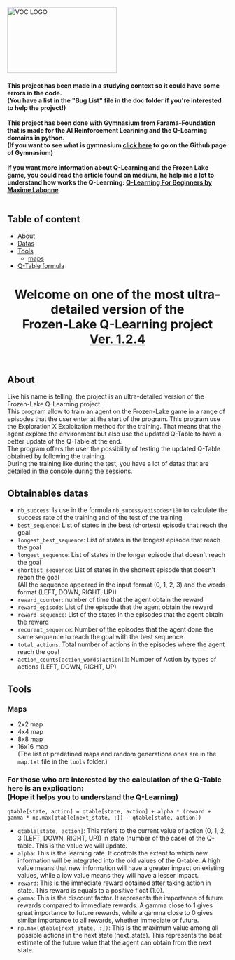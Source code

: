 <img src="https://dev.tuny.fr/img/Sans%20titre%20114_20231127093151.png" alt="VOC LOGO" width="250" height="150">

<h4>This project has been made in a studying context so it could have some errors in the code.
<br>(You have a list in the "Bug List" file in the doc folder if you're interested to help the project!)</br>
<br>This project has been done with Gymnasium from Farama-Foundation that is made for the AI Reinforcement Learining and the Q-Learning domains in python.
<br>(If you want to see what is gymnasium <a href="https://github.com/Farama-Foundation/Gymnasium">click here</a> to go on the Github page of Gymnasium)</br>
<br>If you want more information about Q-Learning and the Frozen Lake game, you could read the article found on medium, he help me a lot to understand how works the Q-Learning: <a href="https://medium.com/towards-data-science/q-learning-for-beginners-2837b777741">Q-Learning For Beginners by Maxime Labonne</a></br>
</br></h4>

## Table of content
- [About][1]
- [Datas][2]
- [Tools][3]
  - [maps][5]
- [Q-Table formula][4]

[1]: https://github.com/VOCdevShy/Q-Learning_Frozen_Lake?tab=readme-ov-file#about-the-program "About"
[2]: https://github.com/VOCdevShy/Q-Learning_Frozen_Lake?tab=readme-ov-file#datas-you-could-obtain "Datas"
[3]: https://github.com/VOCdevShy/Q-Learning_Frozen_Lake?tab=readme-ov-file#tools "Tools"
[4]: https://github.com/VOCdevShy/Q-Learning_Frozen_Lake?tab=readme-ov-file#for-those-who-are-interested-by-the-calculation-of-the-q-table-here-is-an-explication--hope-it-helps-you-to-understand-the-q-learning "formula"
[5]: https://github.com/VOCdevShy/Q-Learning_Frozen_Lake?tab=readme-ov-file#maps "maps"

<h1 align="center"> Welcome on one of the most ultra-detailed version of the
  <br>Frozen-Lake Q-Learning project
<br><a href="https://github.com/VOCdevShy/Q-Learning_Frozen_Lake/blob/main/Doc/Patch%20Note.md#version-124-minor-update-date-12042024-at-500-pm-cetutc1">Ver. 1.2.4</a></br>
</br></h1>
  
## About
Like his name is telling, the project is an ultra-detailed version of the Frozen-Lake Q-Learning project.
<br>This program allow to train an agent on the Frozen-Lake game in a range of episodes that the user enter at the start of the program. This program use the Exploration X Exploitation method for the training. That means that the agent explore the environment but also use the updated Q-Table to have a better update of the Q-Table at the end.
<br>The program offers the user the possibility of testing the updated Q-Table obtained by following the training.</br> 
During the training like during the test, you have a lot of datas that are detailed in the console during the sessions.</br>

## Obtainables datas
  - `nb_success`: Is use in the formula `nb_sucess/episodes*100` to calculate the success rate of the training and of the test of the training
  - `best_sequence`: List of states in the best (shortest) episode that reach the goal
  - `longest_best_sequence`: List of states in the longest episode that reach the goal
  - `longest_sequence`: List of states in the longer episode that doesn't reach the goal
  - `shortest_sequence`: List of states in the shortest episode that doesn't reach the goal
    <br>(All the sequence appeared in the input format (0, 1, 2, 3) and the words format (LEFT, DOWN, RIGHT, UP))</br>
  - `reward_counter`: number of time that the agent obtain the reward
  - `reward_episode`: List of the episode that the agent obtain the reward
  - `reward_sequence`: List of the states in the episodes that the agent obtain the reward
  - `recurent_sequence`: Number of the episodes that the agent done the same sequence to reach the goal with the best sequence
  - `total_actions`: Total number of actions in the episodes where the agent reach the goal
  - `action_counts[action_words[action]]`: Number of Action by types of actions (LEFT, DOWN, RIGHT, UP)

## Tools
### Maps
  - 2x2 map
  - 4x4 map
  - 8x8 map
  - 16x16 map
<br>(The list of predefined maps and random generations ones are in the `map.txt` file in the `tools` folder.)</br>


<h3>For those who are interested by the calculation of the Q-Table here is an explication:
  <br>(Hope it helps you to understand the Q-Learning)</br></h3>

```
qtable[state, action] = qtable[state, action] + alpha * (reward + gamma * np.max(qtable[next_state, :]) - qtable[state, action])
```

- `qtable[state, action]`: This refers to the current value of action (0, 1, 2, 3 (LEFT, DOWN, RIGHT, UP)) in state (number of the case) of the Q-table. This is the value we will update.
- `alpha`: This is the learning rate. It controls the extent to which new information will be integrated into the old values of the Q-table. A high value means that new information will have a greater impact on existing values, while a low value means they will have a lesser impact.
- `reward`: This is the immediate reward obtained after taking action in state. This reward is equals to a positive float (1.0).
- `gamma`: This is the discount factor. It represents the importance of future rewards compared to immediate rewards. A gamma close to 1 gives great importance to future rewards, while a gamma close to 0 gives similar importance to all rewards, whether immediate or future.
- `np.max(qtable[next_state, :])`: This is the maximum value among all possible actions in the next state (next_state). This represents the best estimate of the future value that the agent can obtain from the next state.
